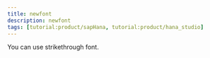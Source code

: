 ```yaml
---
title: newfont
description: newfont
tags: [tutorial:product/sapHana, tutorial:product/hana_studio]
---
```

You can use strikethrough font.
